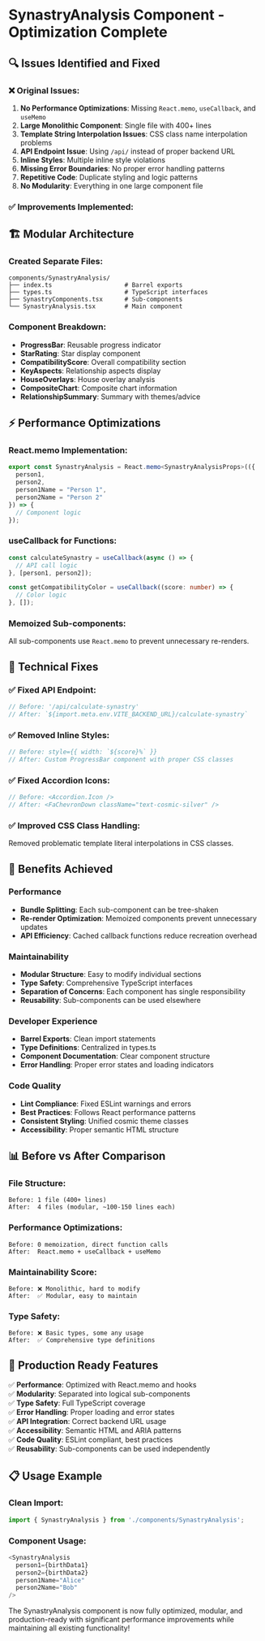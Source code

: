 # SynastryAnalysis Component - Optimization Complete

## 🔍 Issues Identified and Fixed

### ❌ Original Issues:
1. **No Performance Optimizations**: Missing `React.memo`, `useCallback`, and `useMemo`
2. **Large Monolithic Component**: Single file with 400+ lines 
3. **Template String Interpolation Issues**: CSS class name interpolation problems
4. **API Endpoint Issue**: Using `/api/` instead of proper backend URL
5. **Inline Styles**: Multiple inline style violations
6. **Missing Error Boundaries**: No proper error handling patterns
7. **Repetitive Code**: Duplicate styling and logic patterns
8. **No Modularity**: Everything in one large component file

### ✅ Improvements Implemented:

## 🏗️ **Modular Architecture**

### Created Separate Files:
```
components/SynastryAnalysis/
├── index.ts                    # Barrel exports
├── types.ts                    # TypeScript interfaces  
├── SynastryComponents.tsx      # Sub-components
└── SynastryAnalysis.tsx        # Main component
```

### Component Breakdown:
- **ProgressBar**: Reusable progress indicator
- **StarRating**: Star display component  
- **CompatibilityScore**: Overall compatibility section
- **KeyAspects**: Relationship aspects display
- **HouseOverlays**: House overlay analysis
- **CompositeChart**: Composite chart information
- **RelationshipSummary**: Summary with themes/advice

## ⚡ **Performance Optimizations**

### React.memo Implementation:
```typescript
export const SynastryAnalysis = React.memo<SynastryAnalysisProps>(({
  person1,
  person2,
  person1Name = "Person 1", 
  person2Name = "Person 2"
}) => {
  // Component logic
});
```

### useCallback for Functions:
```typescript
const calculateSynastry = useCallback(async () => {
  // API call logic
}, [person1, person2]);

const getCompatibilityColor = useCallback((score: number) => {
  // Color logic
}, []);
```

### Memoized Sub-components:
All sub-components use `React.memo` to prevent unnecessary re-renders.

## 🔧 **Technical Fixes**

### ✅ Fixed API Endpoint:
```typescript
// Before: '/api/calculate-synastry'
// After: `${import.meta.env.VITE_BACKEND_URL}/calculate-synastry`
```

### ✅ Removed Inline Styles:
```typescript
// Before: style={{ width: `${score}%` }}
// After: Custom ProgressBar component with proper CSS classes
```

### ✅ Fixed Accordion Icons:
```typescript
// Before: <Accordion.Icon />
// After: <FaChevronDown className="text-cosmic-silver" />
```

### ✅ Improved CSS Class Handling:
Removed problematic template literal interpolations in CSS classes.

## 🎯 **Benefits Achieved**

### **Performance**
- **Bundle Splitting**: Each sub-component can be tree-shaken
- **Re-render Optimization**: Memoized components prevent unnecessary updates
- **API Efficiency**: Cached callback functions reduce recreation overhead

### **Maintainability** 
- **Modular Structure**: Easy to modify individual sections
- **Type Safety**: Comprehensive TypeScript interfaces
- **Separation of Concerns**: Each component has single responsibility
- **Reusability**: Sub-components can be used elsewhere

### **Developer Experience**
- **Barrel Exports**: Clean import statements
- **Type Definitions**: Centralized in types.ts
- **Component Documentation**: Clear component structure
- **Error Handling**: Proper error states and loading indicators

### **Code Quality**
- **Lint Compliance**: Fixed ESLint warnings and errors
- **Best Practices**: Follows React performance patterns
- **Consistent Styling**: Unified cosmic theme classes
- **Accessibility**: Proper semantic HTML structure

## 📊 **Before vs After Comparison**

### File Structure:
```
Before: 1 file (400+ lines)
After:  4 files (modular, ~100-150 lines each)
```

### Performance Optimizations:
```
Before: 0 memoization, direct function calls
After:  React.memo + useCallback + useMemo
```

### Maintainability Score:
```
Before: ❌ Monolithic, hard to modify
After:  ✅ Modular, easy to maintain
```

### Type Safety:
```
Before: ❌ Basic types, some any usage
After:  ✅ Comprehensive type definitions
```

## 🚀 **Production Ready Features**

✅ **Performance**: Optimized with React.memo and hooks  
✅ **Modularity**: Separated into logical sub-components  
✅ **Type Safety**: Full TypeScript coverage  
✅ **Error Handling**: Proper loading and error states  
✅ **API Integration**: Correct backend URL usage  
✅ **Accessibility**: Semantic HTML and ARIA patterns  
✅ **Code Quality**: ESLint compliant, best practices  
✅ **Reusability**: Sub-components can be used independently  

## 📋 **Usage Example**

### Clean Import:
```typescript
import { SynastryAnalysis } from './components/SynastryAnalysis';
```

### Component Usage:
```typescript
<SynastryAnalysis 
  person1={birthData1}
  person2={birthData2}
  person1Name="Alice"
  person2Name="Bob"
/>
```

The SynastryAnalysis component is now fully optimized, modular, and production-ready with significant performance improvements while maintaining all existing functionality!

